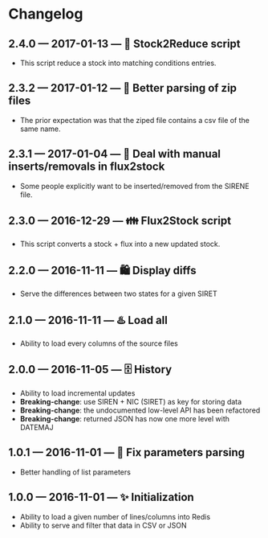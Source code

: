 # Changelog

## 2.4.0 — 2017-01-13 — 💞 Stock2Reduce script

* This script reduce a stock into matching conditions entries.


## 2.3.2 — 2017-01-12 — 💪 Better parsing of zip files

* The prior expectation was that the ziped file contains a csv file of the same name.


## 2.3.1 — 2017-01-04 — 👻 Deal with manual inserts/removals in flux2stock

* Some people explicitly want to be inserted/removed from the SIRENE file.


## 2.3.0 — 2016-12-29 — 👪 Flux2Stock script

* This script converts a stock + flux into a new updated stock.


## 2.2.0 — 2016-11-11 — 🛍 Display diffs

* Serve the differences between two states for a given SIRET


## 2.1.0 — 2016-11-11 — ♨️ Load all

* Ability to load every columns of the source files


## 2.0.0 — 2016-11-05 — 🗄 History

* Ability to load incremental updates
* **Breaking-change**: use SIREN + NIC (SIRET) as key for storing data
* **Breaking-change**: the undocumented low-level API has been refactored
* **Breaking-change**: returned JSON has now one more level with DATEMAJ


## 1.0.1 — 2016-11-01 — 🐞 Fix parameters parsing

* Better handling of list parameters


## 1.0.0 — 2016-11-01 — ✨ Initialization

* Ability to load a given number of lines/columns into Redis
* Ability to serve and filter that data in CSV or JSON
